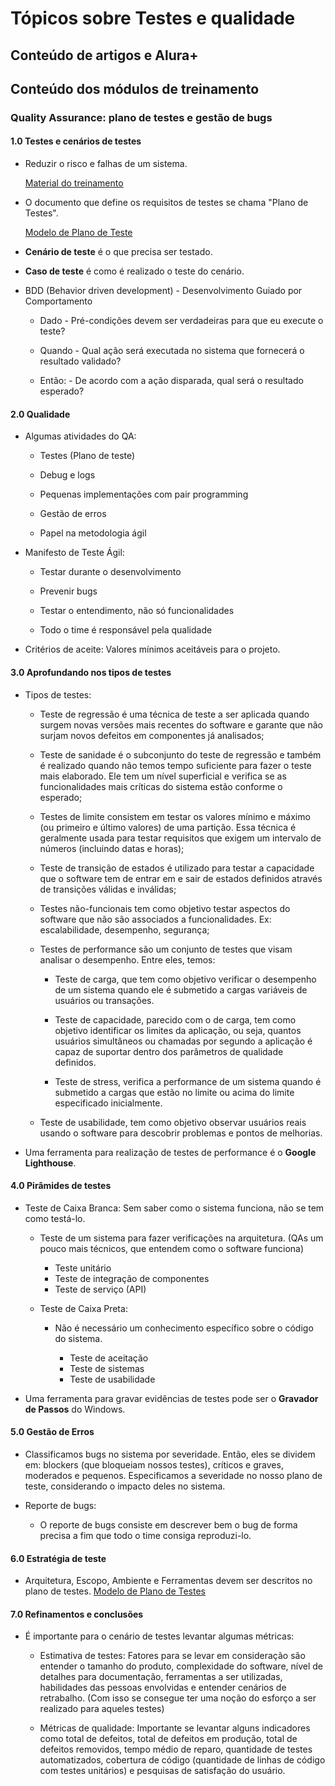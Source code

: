 # Tópicos sobre Testes e qualidade

## Conteúdo de artigos e Alura+





## Conteúdo dos módulos de treinamento

### Quality Assurance: plano de testes e gestão de bugs

#### 1.0 Testes e cenários de testes

- Reduzir o risco e falhas de um sistema.

    [Material do treinamento](/Anexos/docs/QA_Fundamentos_-_Slides.pdf)

- O documento que define os requisitos de testes se chama "Plano de Testes".

    [Modelo de Plano de Teste](/Anexos/docs/ModeloPlanoTeste.docx)

- **Cenário de teste** é o que precisa ser testado.

- **Caso de teste** é como é realizado o teste do cenário.

- BDD (Behavior driven development) - Desenvolvimento Guiado por Comportamento

    - Dado - Pré-condições devem ser verdadeiras para que eu execute o teste?

    - Quando - Qual ação será executada no sistema que fornecerá o resultado validado?

    - Então: - De acordo com a ação disparada, qual será o resultado esperado?

#### 2.0 Qualidade

- Algumas atividades do QA:

    - Testes (Plano de teste)

    - Debug e logs

    - Pequenas implementações com pair programming

    - Gestão de erros

    - Papel na metodologia ágil

- Manifesto de Teste Ágil:

    - Testar durante o desenvolvimento

    - Prevenir bugs

    - Testar o entendimento, não só funcionalidades

    - Todo o time é responsável pela qualidade

- Critérios de aceite: Valores mínimos aceitáveis para o projeto.

#### 3.0 Aprofundando nos tipos de testes

- Tipos de testes:

    - Teste de regressão é uma técnica de teste a ser aplicada quando surgem novas versões mais recentes do software e garante que não surjam novos defeitos em componentes já analisados;

    - Teste de sanidade é o subconjunto do teste de regressão e também é realizado quando não temos tempo suficiente para fazer o teste mais elaborado. Ele tem um nível superficial e verifica se as funcionalidades mais críticas do sistema estão conforme o esperado;

    - Testes de limite consistem em testar os valores mínimo e máximo (ou primeiro e último valores) de uma partição. Essa técnica é geralmente usada para testar requisitos que exigem um intervalo de números (incluindo datas e horas);

    - Teste de transição de estados é utilizado para testar a capacidade que o software tem de entrar em e sair de estados definidos através de transições válidas e inválidas;

    - Testes não-funcionais tem como objetivo testar aspectos do software que não são associados a funcionalidades. Ex: escalabilidade, desempenho, segurança;

    - Testes de performance são um conjunto de testes que visam analisar o desempenho. Entre eles, temos:

        - Teste de carga, que tem como objetivo verificar o desempenho de um sistema quando ele é submetido a cargas variáveis de usuários ou transações.

        - Teste de capacidade, parecido com o de carga, tem como objetivo identificar os limites da aplicação, ou seja, quantos usuários simultâneos ou chamadas por segundo a aplicação é capaz de suportar dentro dos parâmetros de qualidade definidos.

        - Teste de stress, verifica a performance de um sistema quando é submetido a cargas que estão no limite ou acima do limite especificado inicialmente.

    - Teste de usabilidade, tem como objetivo observar usuários reais usando o software para descobrir problemas e pontos de melhorias.

- Uma ferramenta para realização de testes de performance é o **Google Lighthouse**.

#### 4.0 Pirâmides de testes

- Teste de Caixa Branca: Sem saber como o sistema funciona, não se tem como testá-lo.

    - Teste de um sistema para fazer verificações na arquitetura. (QAs um pouco mais técnicos, que entendem como o software funciona)

        - Teste unitário
        - Teste de integração de componentes
        - Teste de serviço (API)

    - Teste de Caixa Preta: 

        - Não é necessário um conhecimento específico sobre o código do sistema.

            - Teste de aceitação
            - Teste de sistemas
            - Teste de usabilidade

- Uma ferramenta para gravar evidências de testes pode ser o **Gravador de Passos** do Windows. 

#### 5.0 Gestão de Erros

- Classificamos bugs no sistema por severidade. Então, eles se dividem em: blockers (que bloqueiam nossos testes), críticos e graves, moderados e pequenos. Especificamos a severidade no nosso plano de teste, considerando o impacto deles no sistema.

- Reporte de bugs:

    - O reporte de bugs consiste em descrever bem o bug de forma precisa a fim que todo o time consiga reproduzi-lo.

#### 6.0 Estratégia de teste

- Arquitetura, Escopo, Ambiente e Ferramentas devem ser descritos no plano de testes. [Modelo de Plano de Testes](/Anexos/docs/ModeloPlanoTeste.docx)

#### 7.0 Refinamentos e conclusões

- É importante para o cenário de testes levantar algumas métricas:

    - Estimativa de testes: Fatores para se levar em consideração são entender o tamanho do produto, complexidade do software, nível de detalhes para documentação, ferramentas a ser utilizadas, habilidades das pessoas envolvidas e entender cenários de retrabalho. (Com isso se consegue ter uma noção do esforço a ser realizado para aqueles testes)

    - Métricas de qualidade: Importante se levantar alguns indicadores como total de defeitos, total de defeitos em produção, total de defeitos removidos, tempo médio de reparo, quantidade de testes automatizados, cobertura de código (quantidade de linhas de código com testes unitários) e pesquisas de satisfação do usuário.
